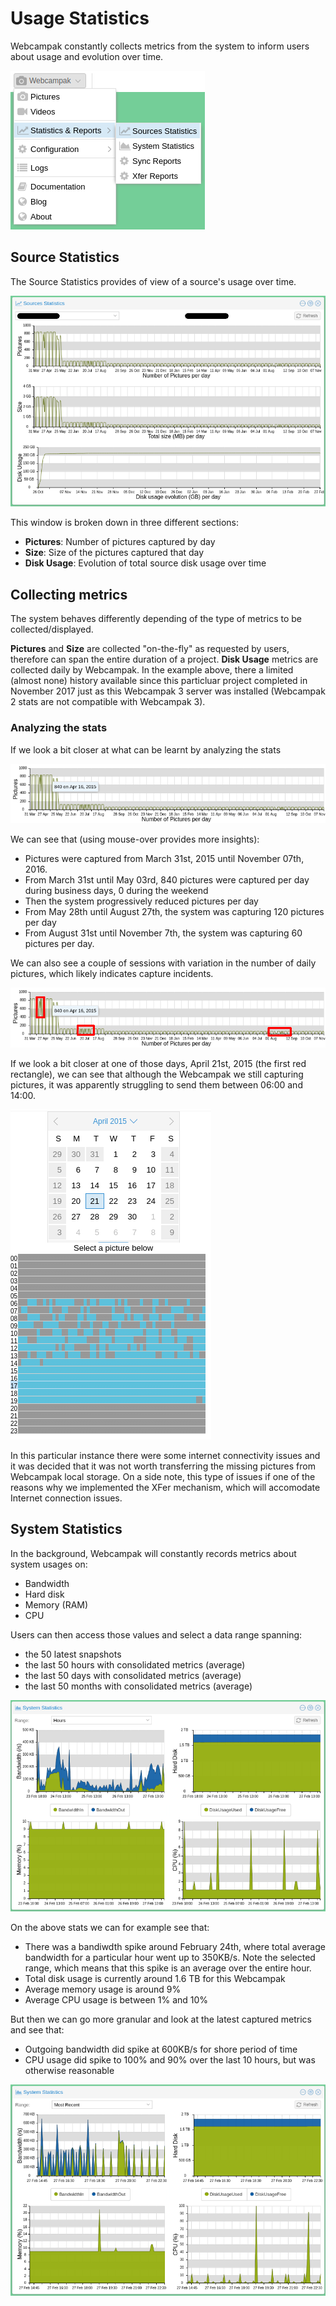 # Usage Statistics

Webcampak constantly collects metrics from the system to inform users about usage and evolution over time.

![Statistics Menu](images/desktop.menu.statistics.en.png)

## Source Statistics

The Source Statistics provides of view of a source's usage over time.

![Source Statistics](images/desktop.statistics.source.en.png)

This window is broken down in three different sections:

* __Pictures__: Number of pictures captured by day
* __Size__: Size of the pictures captured that day
* __Disk Usage__: Evolution of total source disk usage over time

## Collecting metrics

The system behaves differently depending of the type of metrics to be collected/displayed.

__Pictures__ and __Size__ are collected "on-the-fly" as requested by users, therefore can span the entire duration of a project.
__Disk Usage__ metrics are collected daily by Webcampak. In the example above, there a limited (almost none) history available since this particluar project completed in November 2017 just as this Webcampak 3 server was installed (Webcampak 2 stats are not compatible with Webcampak 3).

### Analyzing the stats

If we look a bit closer at what can be learnt by analyzing the stats

![Picture Count Statistics](images/desktop.statistics.source.pictures.en.png)

We can see that (using mouse-over provides more insights):

* Pictures were captured from March 31st, 2015 until November 07th, 2016. 
* From March 31st until May 03rd, 840 pictures were captured per day during business days, 0 during the weekend 
* Then the system progressively reduced pictures per day
* From May 28th until August 27th, the system was capturing 120 pictures per day
* From August 31st until November 7th, the system was capturing 60 pictures per day.

We can also see a couple of sessions with variation in the number of daily pictures, which likely indicates capture incidents. 

![Identify capture incident](images/desktop.statistics.source.pictures.incidents.en.png)

If we look a bit closer at one of those days, April 21st, 2015 (the first red rectangle), we can see that although the Webcampak we still capturing pictures, it was apparently struggling to send them between 06:00 and 14:00.

![A capture incident in details](images/desktop.pictures.calendar.hours.incidents.en.png)

In this particular instance there were some internet connectivity issues and it was decided that it was not worth transferring the missing pictures from Webcampak local storage. On a side note, this type of issues if one of the reasons why we implemented the XFer mechanism, which will accomodate Internet connection issues.

## System Statistics

In the background, Webcampak will constantly records metrics about system usages on:

* Bandwidth
* Hard disk
* Memory (RAM)
* CPU

Users can then access those values and select a data range spanning:

* the 50 latest snapshots
* the last 50 hours with consolidated metrics (average)
* the last 50 days with consolidated metrics (average)
* the last 50 months with consolidated metrics (average)

![System Statistics (Hours)](images/desktop.statistics.system.en.png)

On the above stats we can for example see that:

* There was a bandiwdth spike around February 24th, where total average bandwidth for a particular hour went up to 350KB/s. Note the selected range, which means that this spike is an average over the entire hour.
* Total disk usage is currently around 1.6 TB for this Webcampak
* Average memory usage is around 9%
* Average CPU usage is between 1% and 10%

But then we can go more granular and look at the latest captured metrics and see that:

* Outgoing bandwidth did spike at 600KB/s for shore period of time
* CPU usage did spike to 100% and 90% over the last 10 hours, but was otherwise reasonable

![System Statistics (Recent)](images/desktop.statistics.system.recent.en.png)






